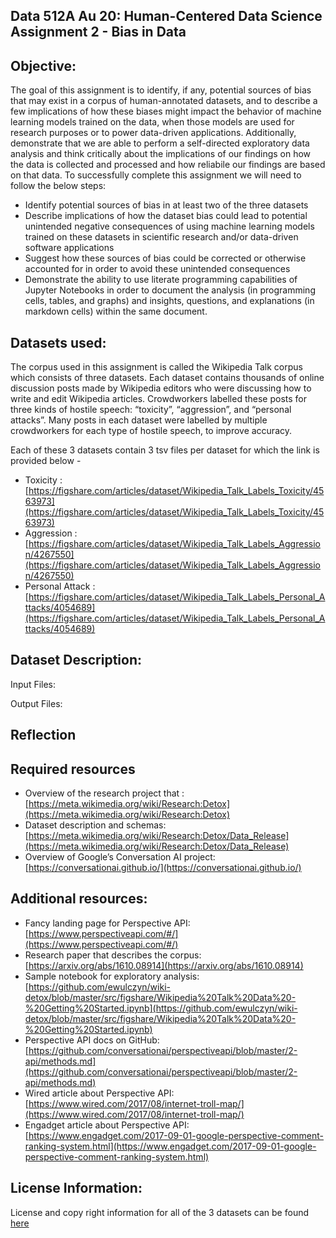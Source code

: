 ## Data 512A Au 20: Human-Centered Data Science Assignment 2 - Bias in Data

## Objective:

The goal of this assignment is to identify, if any, potential sources of bias that may exist in a corpus of human-annotated datasets, and to describe a few implications of how these biases might impact the behavior of machine learning models trained on the data, when those models are used for research purposes or to power data-driven applications. Additionally, demonstrate that we are able to perform a self-directed exploratory data analysis and think critically about the implications of our findings on how the data is collected and processed and how reliabile our findings are based on that data. To successfully complete this assignment we will need to follow the below steps:

- Identify potential sources of bias in at least two of the three datasets
- Describe implications of how the dataset bias could lead to potential unintended negative consequences of using machine learning models trained on these datasets in scientific research and/or data-driven software applications
- Suggest how these sources of bias could be corrected or otherwise accounted for in order to avoid these unintended consequences
- Demonstrate the ability to use literate programming capabilities of Jupyter Notebooks in order to document the analysis (in programming cells, tables, and graphs) and  insights, questions, and explanations (in markdown cells) within the same document.


## Datasets used:

The corpus used in this assignment is called the Wikipedia Talk corpus which consists of three datasets. Each dataset contains thousands of online discussion posts made by Wikipedia editors who were discussing how to write and edit Wikipedia articles. Crowdworkers labelled these posts for three kinds of hostile speech: “toxicity”, “aggression”, and “personal attacks”. Many posts in each dataset were labelled by multiple crowdworkers for each type of hostile speech, to improve accuracy. 

Each of these 3 datasets contain 3 tsv files per dataset for which the link is provided below -

 - Toxicity : [https://figshare.com/articles/dataset/Wikipedia_Talk_Labels_Toxicity/4563973](https://figshare.com/articles/dataset/Wikipedia_Talk_Labels_Toxicity/4563973)
 - Aggression : [https://figshare.com/articles/dataset/Wikipedia_Talk_Labels_Aggression/4267550](https://figshare.com/articles/dataset/Wikipedia_Talk_Labels_Aggression/4267550)
- Personal Attack : [https://figshare.com/articles/dataset/Wikipedia_Talk_Labels_Personal_Attacks/4054689](https://figshare.com/articles/dataset/Wikipedia_Talk_Labels_Personal_Attacks/4054689)
## Dataset Description:

Input Files:

Output Files:


## Reflection


## Required resources

- Overview of the research project that : [https://meta.wikimedia.org/wiki/Research:Detox](https://meta.wikimedia.org/wiki/Research:Detox)
- Dataset description and schemas: [https://meta.wikimedia.org/wiki/Research:Detox/Data_Release](https://meta.wikimedia.org/wiki/Research:Detox/Data_Release)
- Overview of Google’s Conversation AI project: [https://conversationai.github.io/](https://conversationai.github.io/)


## Additional resources:

- Fancy landing page for Perspective API: [https://www.perspectiveapi.com/#/](https://www.perspectiveapi.com/#/)
- Research paper that describes the corpus: [https://arxiv.org/abs/1610.08914](https://arxiv.org/abs/1610.08914)
- Sample notebook for exploratory analysis: [https://github.com/ewulczyn/wiki-detox/blob/master/src/figshare/Wikipedia%20Talk%20Data%20-%20Getting%20Started.ipynb](https://github.com/ewulczyn/wiki-detox/blob/master/src/figshare/Wikipedia%20Talk%20Data%20-%20Getting%20Started.ipynb)
- Perspective API docs on GitHub: [https://github.com/conversationai/perspectiveapi/blob/master/2-api/methods.md](https://github.com/conversationai/perspectiveapi/blob/master/2-api/methods.md)
- Wired article about Perspective API: [https://www.wired.com/2017/08/internet-troll-map/](https://www.wired.com/2017/08/internet-troll-map/) 
- Engadget article about Perspective API: [https://www.engadget.com/2017-09-01-google-perspective-comment-ranking-system.html](https://www.engadget.com/2017-09-01-google-perspective-comment-ranking-system.html)


## License Information:
License and copy right information for all of the 3 datasets can be found [here](https://creativecommons.org/publicdomain/zero/1.0/)
